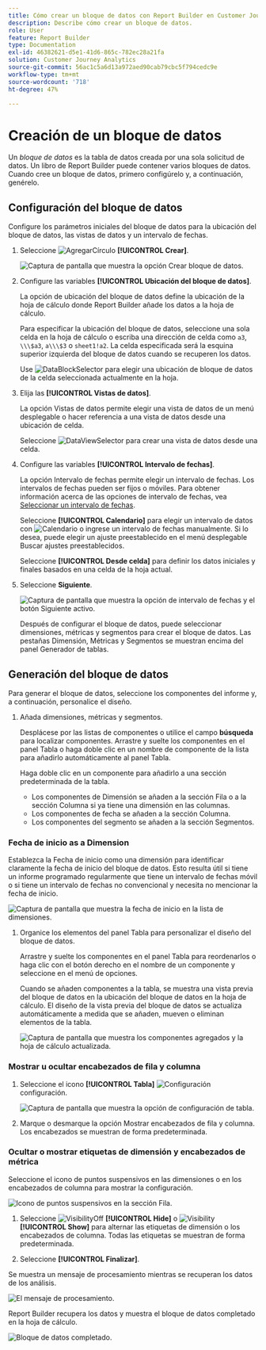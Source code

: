 ```yaml
---
title: Cómo crear un bloque de datos con Report Builder en Customer Journey Analytics
description: Describe cómo crear un bloque de datos.
role: User
feature: Report Builder
type: Documentation
exl-id: 46382621-d5e1-41d6-865c-782ec28a21fa
solution: Customer Journey Analytics
source-git-commit: 56ac1c5a6d13a972aed90cab79cbc5f794cedc9e
workflow-type: tm+mt
source-wordcount: '718'
ht-degree: 47%

---
```


# Creación de un bloque de datos

Un *bloque de datos* es la tabla de datos creada por una sola solicitud de datos. Un libro de Report Builder puede contener varios bloques de datos. Cuando cree un bloque de datos, primero configúrelo y, a continuación, genérelo.

## Configuración del bloque de datos

Configure los parámetros iniciales del bloque de datos para la ubicación del bloque de datos, las vistas de datos y un intervalo de fechas.

1. Seleccione ![AgregarCírculo](/help/assets/icons/AddCircle.svg) **[!UICONTROL Crear]**.

   ![Captura de pantalla que muestra la opción Crear bloque de datos.](./assets/create-datablock.png)

1. Configure las variables **[!UICONTROL Ubicación del bloque de datos]**.

   La opción de ubicación del bloque de datos define la ubicación de la hoja de cálculo donde Report Builder añade los datos a la hoja de cálculo.

   Para especificar la ubicación del bloque de datos, seleccione una sola celda en la hoja de cálculo o escriba una dirección de celda como `a3`, `\\\$a3`, `a\\\$3` o `sheet1!a2`. La celda especificada será la esquina superior izquierda del bloque de datos cuando se recuperen los datos.

   Use ![DataBlockSelector](/help/assets/icons/DataBlockSelector.svg) para elegir una ubicación de bloque de datos de la celda seleccionada actualmente en la hoja.

1. Elija las **[!UICONTROL Vistas de datos]**.

   La opción Vistas de datos permite elegir una vista de datos de un menú desplegable o hacer referencia a una vista de datos desde una ubicación de celda.

   Seleccione ![DataViewSelector](/help/assets/icons/DataViewSelector.svg) para crear una vista de datos desde una celda.

1. Configure las variables **[!UICONTROL Intervalo de fechas]**.

   La opción Intervalo de fechas permite elegir un intervalo de fechas. Los intervalos de fechas pueden ser fijos o móviles. Para obtener información acerca de las opciones de intervalo de fechas, vea [Seleccionar un intervalo de fechas](select-date-range.md).

   Seleccione **[!UICONTROL Calendario]** para elegir un intervalo de datos con ![Calendario](/help/assets/icons/Calendar.svg) o ingrese un intervalo de fechas manualmente. Si lo desea, puede elegir un ajuste preestablecido en el menú desplegable Buscar ajustes preestablecidos.

   Seleccione **[!UICONTROL Desde celda]** para definir los datos iniciales y finales basados en una celda de la hoja actual.

1. Seleccione **Siguiente**.

   ![Captura de pantalla que muestra la opción de intervalo de fechas y el botón Siguiente activo.](./assets/choose_date_data_view3.png)

   Después de configurar el bloque de datos, puede seleccionar dimensiones, métricas y segmentos para crear el bloque de datos. Las pestañas Dimensión, Métricas y Segmentos se muestran encima del panel Generador de tablas.

## Generación del bloque de datos

Para generar el bloque de datos, seleccione los componentes del informe y, a continuación, personalice el diseño.

1. Añada dimensiones, métricas y segmentos.

   Desplácese por las listas de componentes o utilice el campo **búsqueda** para localizar componentes. Arrastre y suelte los componentes en el panel Tabla o haga doble clic en un nombre de componente de la lista para añadirlo automáticamente al panel Tabla.

   Haga doble clic en un componente para añadirlo a una sección predeterminada de la tabla.

   - Los componentes de Dimensión se añaden a la sección Fila o a la sección Columna si ya tiene una dimensión en las columnas.
   - Los componentes de fecha se añaden a la sección Columna.
   - Los componentes del segmento se añaden a la sección Segmentos.

### Fecha de inicio as a Dimension

Establezca la Fecha de inicio como una dimensión para identificar claramente la fecha de inicio del bloque de datos. Esto resulta útil si tiene un informe programado regularmente que tiene un intervalo de fechas móvil o si tiene un intervalo de fechas no convencional y necesita no mencionar la fecha de inicio.

![Captura de pantalla que muestra la fecha de inicio en la lista de dimensiones.](./assets/start-date-dimension.png)

1. Organice los elementos del panel Tabla para personalizar el diseño del bloque de datos.

   Arrastre y suelte los componentes en el panel Tabla para reordenarlos o haga clic con el botón derecho en el nombre de un componente y seleccione en el menú de opciones.

   Cuando se añaden componentes a la tabla, se muestra una vista previa del bloque de datos en la ubicación del bloque de datos en la hoja de cálculo. El diseño de la vista previa del bloque de datos se actualiza automáticamente a medida que se añaden, mueven o eliminan elementos de la tabla.

   ![Captura de pantalla que muestra los componentes agregados y la hoja de cálculo actualizada.](./assets/image10.png)

### Mostrar u ocultar encabezados de fila y columna

1. Seleccione el icono **[!UICONTROL Tabla]** ![Configuración](/help/assets/icons/Setting.svg)configuración.

   ![Captura de pantalla que muestra la opción de configuración de tabla.](./assets/table-settings.png)

1. Marque o desmarque la opción Mostrar encabezados de fila y columna. Los encabezados se muestran de forma predeterminada.

### Ocultar o mostrar etiquetas de dimensión y encabezados de métrica

Seleccione el icono de puntos suspensivos en las dimensiones o en los encabezados de columna para mostrar la configuración.

![Icono de puntos suspensivos en la sección Fila.](./assets/row-heading.png)

1. Seleccione ![VisibilityOff](/help/assets/icons/VisibilityOff.svg) **[!UICONTROL Hide]** o ![Visibility](/help/assets/icons/Visibility.svg) **[!UICONTROL Show]** para alternar las etiquetas de dimensión o los encabezados de columna. Todas las etiquetas se muestran de forma predeterminada.

1. Seleccione **[!UICONTROL Finalizar]**.


Se muestra un mensaje de procesamiento mientras se recuperan los datos de los análisis.

![El mensaje de procesamiento.](./assets/image11.png)

Report Builder recupera los datos y muestra el bloque de datos completado en la hoja de cálculo.

![Bloque de datos completado.](./assets/image12.png)
